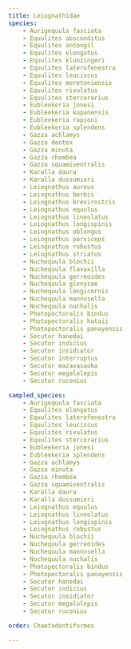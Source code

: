 ```yaml
---
title: Leiognathidae
species:
    - Aurigequula fasciata
    - Equulites absconditus
    - Equulites antongil
    - Equulites elongatus
    - Equulites klunzingeri
    - Equulites laterofenestra
    - Equulites leuciscus
    - Equulites moretoniensis
    - Equulites rivulatus
    - Equulites stercorarius
    - Eubleekeria jonesi
    - Eubleekeria kupanensis
    - Eubleekeria rapsoni
    - Eubleekeria splendens
    - Gazza achlamys
    - Gazza dentex
    - Gazza minuta
    - Gazza rhombea
    - Gazza squamiventralis
    - Karalla daura
    - Karalla dussumieri
    - Leiognathus aureus
    - Leiognathus berbis
    - Leiognathus brevirostris
    - Leiognathus equulus
    - Leiognathus lineolatus
    - Leiognathus longispinis
    - Leiognathus oblongus
    - Leiognathus parviceps
    - Leiognathus robustus
    - Leiognathus striatus
    - Nuchequula blochii
    - Nuchequula flavaxilla
    - Nuchequula gerreoides
    - Nuchequula glenysae
    - Nuchequula longicornis
    - Nuchequula mannusella
    - Nuchequula nuchalis
    - Photopectoralis bindus
    - Photopectoralis hataii
    - Photopectoralis panayensis
    - Secutor hanedai
    - Secutor indicius
    - Secutor insidiator
    - Secutor interruptus
    - Secutor mazavasaoka
    - Secutor megalolepis
    - Secutor ruconius

sampled_species:
    - Aurigequula fasciata
    - Equulites elongatus
    - Equulites laterofenestra
    - Equulites leuciscus
    - Equulites rivulatus
    - Equulites stercorarius
    - Eubleekeria jonesi
    - Eubleekeria splendens
    - Gazza achlamys
    - Gazza minuta
    - Gazza rhombea
    - Gazza squamiventralis
    - Karalla daura
    - Karalla dussumieri
    - Leiognathus equulus
    - Leiognathus lineolatus
    - Leiognathus longispinis
    - Leiognathus robustus
    - Nuchequula blochii
    - Nuchequula gerreoides
    - Nuchequula mannusella
    - Nuchequula nuchalis
    - Photopectoralis bindus
    - Photopectoralis panayensis
    - Secutor hanedai
    - Secutor indicius
    - Secutor insidiator
    - Secutor megalolepis
    - Secutor ruconius

order: Chaetodontiformes

---
```

